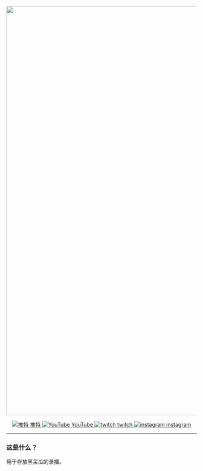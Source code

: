 <p align="center">
    <img src="http://www.yuki.ren:1202/%E4%B8%AA%E4%BA%BA%E7%BD%91%E7%9B%98/ICO/%E9%BB%91%E5%91%86%E7%93%9C.jpg" alt="雪宝" width=1080/>
</p>
<p align="center">
  <a href="https://twitter.com/hitome_hooo"><img src="http://www.yuki.ren:1202/%E4%B8%AA%E4%BA%BA%E7%BD%91%E7%9B%98/ICO/Twitter.ico" 
  alt="推特"> 推特 <a href="https://www.youtube.com/channel/UCW-54qFSvFWHpiTyEtM2H6Q"><img src="http://www.yuki.ren:1202/%E4%B8%AA%E4%BA%BA%E7%BD%91%E7%9B%98/ICO/Youtube.ico" alt="YouTube"> YouTube <a href="https://www.twitch.tv/hitome_chan"><img src="http://www.yuki.ren:1202/%E4%B8%AA%E4%BA%BA%E7%BD%91%E7%9B%98/ICO/Twitch.ico" alt="twitch"> twitch  <a href="https://www.instagram.com/hitome_hooo/"><img src="http://www.yuki.ren:1202/%E4%B8%AA%E4%BA%BA%E7%BD%91%E7%9B%98/ICO/Instagram.ico" alt="instagram"> instagram </a>
  </a>
</p>

---

### 这是什么？

用于存放黑呆瓜的录播。
